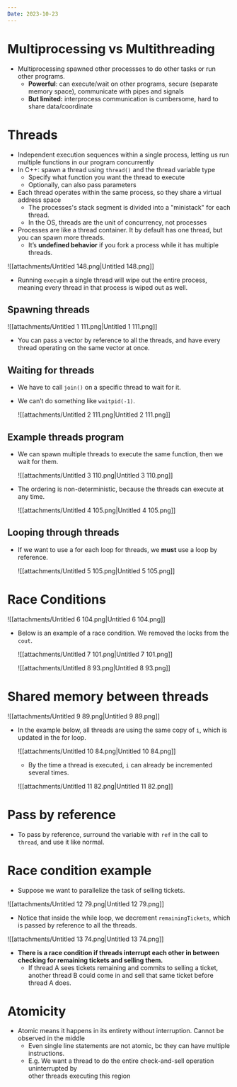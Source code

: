 ```yaml
---
Date: 2023-10-23
---
```

# Multiprocessing vs Multithreading

- Multiprocessing spawned other processses to do other tasks or run other programs.
    - **Powerful**: can execute/wait on other programs, secure (separate memory space), communicate with pipes and signals
    - **But limited:** interprocess communication is cumbersome, hard to share data/coordinate

# Threads

- Independent execution sequences within a single process, letting us run multiple functions in our program concurrently
- In C++: spawn a thread using `thread()` and the thread variable type
    - Specify what function you want the thread to execute
    - Optionally, can also pass parameters
- Each thread operates within the same process, so they share a virtual address space
    - The processes's stack segment is divided into a "ministack" for each thread.
    - In the OS, threads are the unit of concurrency, not processes
- Processes are like a thread container. It by default has one thread, but you can spawn more threads.
    - It’s **undefined behavior** if you fork a process while it has multiple threads.

![[attachments/Untitled 148.png|Untitled 148.png]]

- Running `execvp`in a single thread will wipe out the entire process, meaning every thread in that process is wiped out as well.

## Spawning threads

![[attachments/Untitled 1 111.png|Untitled 1 111.png]]

- You can pass a vector by reference to all the threads, and have every thread operating on the same vector at once.

## Waiting for threads

- We have to call `join()` on a specific thread to wait for it.
- We can’t do something like `waitpid(-1)`.
    
    ![[attachments/Untitled 2 111.png|Untitled 2 111.png]]
    

## Example threads program

- We can spawn multiple threads to execute the same function, then we wait for them.
    
    ![[attachments/Untitled 3 110.png|Untitled 3 110.png]]
    
- The ordering is non-deterministic, because the threads can execute at any time.
    
    ![[attachments/Untitled 4 105.png|Untitled 4 105.png]]
    

## Looping through threads

- If we want to use a for each loop for threads, we **must** use a loop by reference.
    
    ![[attachments/Untitled 5 105.png|Untitled 5 105.png]]
    

# Race Conditions

![[attachments/Untitled 6 104.png|Untitled 6 104.png]]

- Below is an example of a race condition. We removed the locks from the `cout`.
    
    ![[attachments/Untitled 7 101.png|Untitled 7 101.png]]
    
    ![[attachments/Untitled 8 93.png|Untitled 8 93.png]]
    

# Shared memory between threads

![[attachments/Untitled 9 89.png|Untitled 9 89.png]]

- In the example below, all threads are using the same copy of `i`, which is updated in the for loop.
    
    ![[attachments/Untitled 10 84.png|Untitled 10 84.png]]
    
    - By the time a thread is executed, `i` can already be incremented several times.
    
    ![[attachments/Untitled 11 82.png|Untitled 11 82.png]]
    

# Pass by reference

- To pass by reference, surround the variable with `ref` in the call to `thread`, and use it like normal.

# Race condition example

- Suppose we want to parallelize the task of selling tickets.

![[attachments/Untitled 12 79.png|Untitled 12 79.png]]

- Notice that inside the while loop, we decrement `remainingTickets`, which is passed by reference to all the threads.

![[attachments/Untitled 13 74.png|Untitled 13 74.png]]

- **There is a race condition if threads interrupt each other in between checking for remaining tickets and selling them.**
    - If thread A sees tickets remaining and commits to selling a ticket, another thread B could come in and sell that same ticket before thread A does.

# Atomicity

- Atomic means it happens in its entirety without interruption. Cannot be  
    observed in the middle  
    - Even single line statements are not atomic, bc they can have multiple instructions.
    - E.g. We want a thread to do the entire check-and-sell operation uninterrupted by  
        other threads executing this region